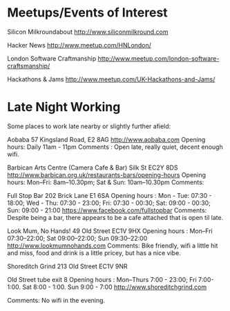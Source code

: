 Meetups/Events of Interest
==========
Silicon Milkroundabout
http://www.siliconmilkround.com

Hacker News
http://www.meetup.com/HNLondon/

London Software Craftmanship
http://www.meetup.com/london-software-craftsmanship/

Hackathons & Jams 
http://www.meetup.com/UK-Hackathons-and-Jams/



Late Night Working
==========
Some places to work late nearby or slightly further afield: 

Aobaba
57 Kingsland Road,
E2 8AG
http://www.aobaba.com
Opening hours: Daily 11am - 11pm
Comments : Open late, really quiet, decent enough wifi. 

Barbican Arts Centre (Camera Cafe & Bar)
Silk St
EC2Y 8DS
http://www.barbican.org.uk/restaurants-bars/opening-hours
Opening hours: Mon–Fri: 8am–10.30pm; Sat & Sun: 10am–10.30pm
Comments: 

Full Stop Bar 
202 Brick Lane
E1 6SA 
Opening hours :  Mon - Tue: 07:30 - 18:00; Wed - Thu: 07:30 - 23:00; Fri: 07:30 - 00:30; Sat: 09:00 - 00:30; Sun: 09:00 - 21:00
https://www.facebook.com/fullstopbar
Comments: Despite being a bar, there appears to be a cafe attached that is open til late.

Look Mum, No Hands!
49 Old Street
EC1V 9HX
Opening hours : Mon–Fri  07:30–22:00; Sat  09:00–22:00; Sun  09:30–22:00
http://www.lookmumnohands.com
Comments: Bike friendly, wifi a little hit and miss, food and drink is a little pricey, but has a nice vibe.

Shoreditch Grind
213 Old Street
EC1V 9NR

Old  Street tube exit 8
Opening hours : Mon–Thurs 7:00 - 23:00; Fri 7:00- 1:00.
Sat 8:00 - 1:00. Sun 9:00 - 7:00
http://www.shoreditchgrind.com

Comments: No wifi in the evening.

